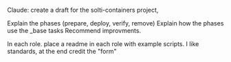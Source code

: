 
Claude: create a draft for the solti-containers project,

Explain the phases (prepare, deploy, verify, remove)
Explain how the phases use the _base tasks
Recommend improvments.

In each role.  place a readme in each role with example  scripts.
I like standards, at the end credit the "form"
